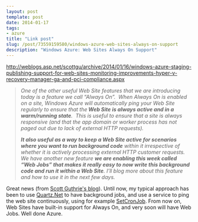 ```yaml
---
layout: post
template: post
date: 2014-01-17
tags:
- azure
title: "Link post"
slug: /post/73559159580/windows-azure-web-sites-always-on-support
description: "Windows Azure: Web Sites Always On Support"
---
```

<http://weblogs.asp.net/scottgu/archive/2014/01/16/windows-azure-staging-publishing-support-for-web-sites-monitoring-improvements-hyper-v-recovery-manager-ga-and-pci-compliance.aspx>

<blockquote class="link_og_blockquote">
<p><em>One of the other useful Web Site features that we are introducing today is a feature we call &ldquo;Always On&rdquo;.&nbsp; When Always On is enabled on a site, Windows Azure will automatically ping your Web Site regularly to ensure that the<strong> Web Site is always active and in a warm/running state</strong>.&nbsp; This is useful to ensure that a site is always responsive (and that the app domain or worker process has not paged out due to lack of external HTTP requests).&nbsp;</em></p>
<p><em><strong>It also useful as a way to keep a Web Site active for scenarios where you want to run background code</strong> within it irrespective of whether it is actively processing external HTTP customer requests.&nbsp; We have another new feature <strong>we are enabling this week called &ldquo;Web Jobs&rdquo; that makes it really easy to now write this background code and run it within a Web Site</strong>. I&rsquo;ll blog more about this feature and how to use it in the next few days.</em></p>
</blockquote>
<p>Great news (from <a href="http://weblogs.asp.net/scottgu" target="_blank">Scott Guthrie's blog</a>). Until now, my typical approach has been to use <a href="http://www.quartz-scheduler.net/" target="_blank">Quartz.Net</a> to have background jobs, and use a service to ping the web site continuously, using for example <a href="https://www.setcronjob.com/" target="_blank">SetCronJob</a>. From now on, Web Sites have built-in support for Always On, and very soon will have Web Jobs. Well done Azure.</p>
<p></p>